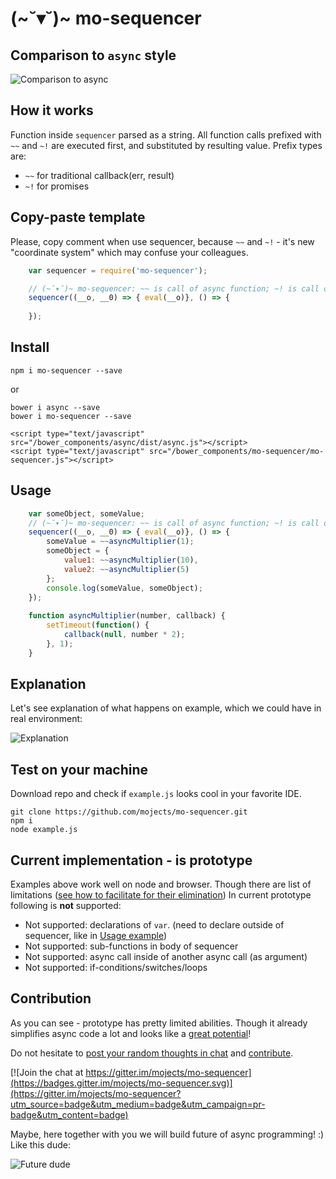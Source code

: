 # (~˘▾˘)~ mo-sequencer

## Comparison to `async` style

![Comparison to async](https://cloud.githubusercontent.com/assets/2452269/12379888/a3ba947e-bd6c-11e5-9c29-7c86e7639aaf.jpg)

## How it works

Function inside `sequencer` parsed as a string.
All function calls prefixed with `~~` and `~!` are executed first,
and substituted by resulting value. Prefix types are:
* `~~` for traditional callback(err, result)
* `~!` for promises

## Copy-paste template

Please, copy comment when use sequencer, because `~~` and `~!` - it's new "coordinate system" which may confuse your colleagues.

```js
    var sequencer = require('mo-sequencer');

    // (~˘▾˘)~ mo-sequencer: ~~ is call of async function; ~! is call of promise
    sequencer((__o, __0) => { eval(__o)}, () => {
        
    });
```

## Install

```
npm i mo-sequencer --save
```
or
```
bower i async --save
bower i mo-sequencer --save

<script type="text/javascript" src="/bower_components/async/dist/async.js"></script>
<script type="text/javascript" src="/bower_components/mo-sequencer/mo-sequencer.js"></script>
```

## Usage

```js
    var someObject, someValue;
    // (~˘▾˘)~ mo-sequencer: ~~ is call of async function; ~! is call of promise
    sequencer((__o, __0) => { eval(__o)}, () => {
        someValue = ~~asyncMultiplier(1);
        someObject = {
            value1: ~~asyncMultiplier(10),
            value2: ~~asyncMultiplier(5)
        };
        console.log(someValue, someObject);
    });
    
    function asyncMultiplier(number, callback) {
        setTimeout(function() {
            callback(null, number * 2);
        }, 1);
    }
```

## Explanation

Let's see explanation of what happens on example, 
which we could have in real environment:

![Explanation](https://cloud.githubusercontent.com/assets/2452269/12378921/fb44610a-bd55-11e5-9db3-1b9574d73aa3.png)


## Test on your machine

Download repo and check if `example.js` looks cool in your favorite IDE.
```
git clone https://github.com/mojects/mo-sequencer.git
npm i
node example.js
```

## Current implementation - is prototype

Examples above work well on node and browser.
Though there are list of limitations ([see how to facilitate for their elimination](https://github.com/mojects/mo-sequencer/wiki/Contribution-guide))
In current prototype following is **not** supported:
- Not supported: declarations of `var`. (need to declare outside of sequencer, like in [Usage example](https://github.com/mojects/mo-sequencer))
- Not supported: sub-functions in body of sequencer
- Not supported: async call inside of another async call (as argument)
- Not supported: if-conditions/switches/loops

## Contribution

As you can see - prototype has pretty limited abilities.
Though it already simplifies async code a lot and looks like a [great potential](http://coub.com/view/aedkc)!

Do not hesitate to [post your random
 thoughts in  chat](https://gitter.im/mojects/mo-sequencer#) and [contribute](https://github.com/mojects/mo-sequencer/wiki/Contribution-guide).

[![Join the chat at https://gitter.im/mojects/mo-sequencer](https://badges.gitter.im/mojects/mo-sequencer.svg)](https://gitter.im/mojects/mo-sequencer?utm_source=badge&utm_medium=badge&utm_campaign=pr-badge&utm_content=badge)

Maybe, here together with you we will build future of async programming! :) Like this dude:

![Future dude](https://cloud.githubusercontent.com/assets/2452269/12379478/529afea6-bd64-11e5-9fdb-6e166e533559.jpg)



